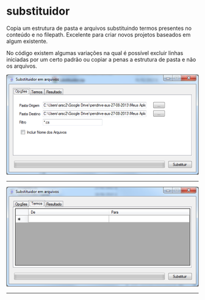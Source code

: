 # substituidor
Copia um estrutura de pasta e arquivos substituindo termos presentes no conteúdo e no filepath. 
Excelente para criar novos projetos baseados em algum existente.

No código existem algumas variações na qual é possível excluir linhas iniciadas por um certo padrão ou copiar a penas a estrutura de pasta e não os arquivos.


![Tela Inicial](https://github.com/austonricardo/substituidor/blob/master/Tela01.png "tela inicial")

----

![Tela Termos](https://github.com/austonricardo/substituidor/blob/master/Tela02.png "tela de termos")

----
